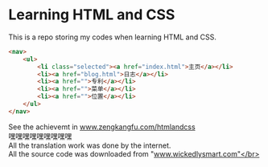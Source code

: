 # Learning HTML and CSS

This is a repo storing my codes when learning HTML and CSS.

```html
<nav>
    <ul>
        <li class="selected"><a href="index.html">主页</a></li>
        <li><a href="blog.html">日志</a></li>
        <li><a href="">专利</a></li>
        <li><a href="">菜单</a></li>
        <li><a href="">位置</a></li>
    </ul>
</nav>
```

See the achievemt in www.zengkangfu.com/htmlandcss
<br>嘿嘿嘿嘿嘿嘿嘿嘿嘿</br>
All the translation work was done by the internet.
<br>All the source code was downloaded from "www.wickedlysmart.com"</br>
